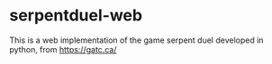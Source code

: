 # serpentduel-web
This is a web implementation of the game serpent duel developed in python, from https://gatc.ca/
